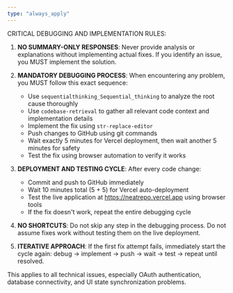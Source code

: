 ```yaml
---
type: "always_apply"
---
```


CRITICAL DEBUGGING AND IMPLEMENTATION RULES:

1. **NO SUMMARY-ONLY RESPONSES**: Never provide analysis or explanations without implementing actual fixes. If you identify an issue, you MUST implement the solution.

2. **MANDATORY DEBUGGING PROCESS**: When encountering any problem, you MUST follow this exact sequence:
   - Use `sequentialthinking_Sequential_thinking` to analyze the root cause thoroughly
   - Use `codebase-retrieval` to gather all relevant code context and implementation details
   - Implement the fix using `str-replace-editor` 
   - Push changes to GitHub using git commands
   - Wait exactly 5 minutes for Vercel deployment, then wait another 5 minutes for safety
   - Test the fix using browser automation to verify it works

3. **DEPLOYMENT AND TESTING CYCLE**: After every code change:
   - Commit and push to GitHub immediately
   - Wait 10 minutes total (5 + 5) for Vercel auto-deployment
   - Test the live application at https://neatrepo.vercel.app using browser tools
   - If the fix doesn't work, repeat the entire debugging cycle

4. **NO SHORTCUTS**: Do not skip any step in the debugging process. Do not assume fixes work without testing them on the live deployment.

5. **ITERATIVE APPROACH**: If the first fix attempt fails, immediately start the cycle again: debug → implement → push → wait → test → repeat until resolved.

This applies to all technical issues, especially OAuth authentication, database connectivity, and UI state synchronization problems.
